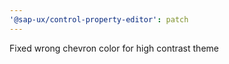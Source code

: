 ```yaml
---
'@sap-ux/control-property-editor': patch
---
```


Fixed wrong chevron color for high contrast theme
